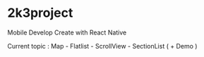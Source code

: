 # 2k3project
Mobile Develop
Create with React Native 

Current topic : Map - Flatlist - ScrollView - SectionList ( + Demo )
